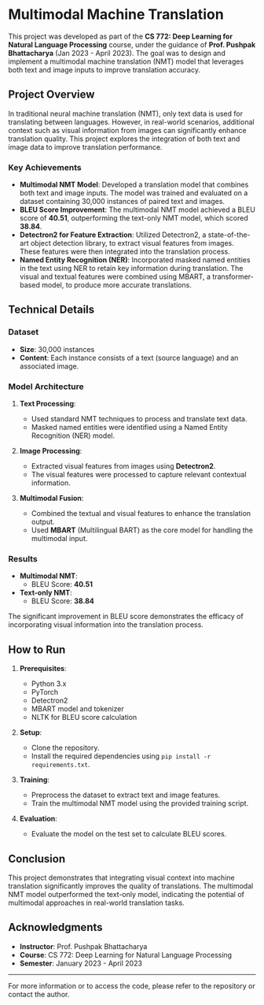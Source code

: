 # Multimodal Machine Translation

This project was developed as part of the **CS 772: Deep Learning for Natural Language Processing** course, under the guidance of **Prof. Pushpak Bhattacharya** (Jan 2023 - April 2023). The goal was to design and implement a multimodal machine translation (NMT) model that leverages both text and image inputs to improve translation accuracy.

## Project Overview

In traditional neural machine translation (NMT), only text data is used for translating between languages. However, in real-world scenarios, additional context such as visual information from images can significantly enhance translation quality. This project explores the integration of both text and image data to improve translation performance.

### Key Achievements

- **Multimodal NMT Model**: Developed a translation model that combines both text and image inputs. The model was trained and evaluated on a dataset containing 30,000 instances of paired text and images.
- **BLEU Score Improvement**: The multimodal NMT model achieved a BLEU score of **40.51**, outperforming the text-only NMT model, which scored **38.84**.
- **Detectron2 for Feature Extraction**: Utilized Detectron2, a state-of-the-art object detection library, to extract visual features from images. These features were then integrated into the translation process.
- **Named Entity Recognition (NER)**: Incorporated masked named entities in the text using NER to retain key information during translation. The visual and textual features were combined using MBART, a transformer-based model, to produce more accurate translations.

## Technical Details

### Dataset

- **Size**: 30,000 instances
- **Content**: Each instance consists of a text (source language) and an associated image.

### Model Architecture

1. **Text Processing**: 
   - Used standard NMT techniques to process and translate text data.
   - Masked named entities were identified using a Named Entity Recognition (NER) model.

2. **Image Processing**: 
   - Extracted visual features from images using **Detectron2**.
   - The visual features were processed to capture relevant contextual information.

3. **Multimodal Fusion**:
   - Combined the textual and visual features to enhance the translation output.
   - Used **MBART** (Multilingual BART) as the core model for handling the multimodal input.

### Results

- **Multimodal NMT**:
  - BLEU Score: **40.51**
- **Text-only NMT**:
  - BLEU Score: **38.84**

The significant improvement in BLEU score demonstrates the efficacy of incorporating visual information into the translation process.

## How to Run

1. **Prerequisites**:
   - Python 3.x
   - PyTorch
   - Detectron2
   - MBART model and tokenizer
   - NLTK for BLEU score calculation

2. **Setup**:
   - Clone the repository.
   - Install the required dependencies using `pip install -r requirements.txt`.

3. **Training**:
   - Preprocess the dataset to extract text and image features.
   - Train the multimodal NMT model using the provided training script.

4. **Evaluation**:
   - Evaluate the model on the test set to calculate BLEU scores.

## Conclusion

This project demonstrates that integrating visual context into machine translation significantly improves the quality of translations. The multimodal NMT model outperformed the text-only model, indicating the potential of multimodal approaches in real-world translation tasks.

## Acknowledgments

- **Instructor**: Prof. Pushpak Bhattacharya
- **Course**: CS 772: Deep Learning for Natural Language Processing
- **Semester**: January 2023 - April 2023

---

For more information or to access the code, please refer to the repository or contact the author.
